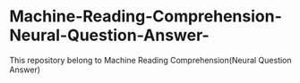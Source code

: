 # Machine-Reading-Comprehension-Neural-Question-Answer-
This repository belong to Machine Reading Comprehension(Neural Question Answer)
